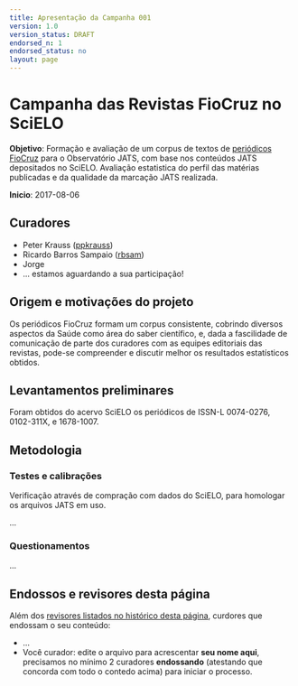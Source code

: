 ```yaml
---
title: Apresentação da Campanha 001
version: 1.0
version_status: DRAFT
endorsed_n: 1
endorsed_status: no
layout: page
---
```


# Campanha das Revistas FioCruz no SciELO

**Objetivo**: Formação e avaliação de um corpus de textos de [periódicos FioCruz](http://periodicos.fiocruz.br) para o Observatório JATS, com base nos conteúdos JATS depositados no SciELO. Avaliação estatistica do perfil das matérias publicadas e da qualidade da marcação JATS realizada.

**Inicio**: 2017-08-06

## Curadores

* Peter Krauss ([ppkrauss](https://github.com/ppkrauss))
* Ricardo Barros Sampaio ([rbsam](https://github.com/rbsam))
* Jorge
* ... estamos aguardando a sua participação!  

## Origem e motivações do projeto

Os periódicos FioCruz formam um corpus consistente, cobrindo diversos aspectos da Saúde como área do saber científico, e, dada a fascilidade de comunicação de parte dos curadores com as equipes editoriais das revistas, pode-se compreender e discutir melhor os resultados estatísticos obtidos.
 
##  Levantamentos preliminares

Foram obtidos do acervo SciELO os periódicos de ISSN-L 0074-0276, 0102-311X,  e 1678-1007.

## Metodologia

### Testes e calibrações

Verificação através de compração com dados do SciELO, para homologar os arquivos JATS em uso.

...

### Questionamentos

... 


## Endossos e revisores desta página

Além dos [revisores listados no histórico desta página](https://github.com/okfn-brasil/queriDO/commits/master/report/curadoria001.md), curdores que endossam o seu conteúdo:

* ...
* Você curador: edite o arquivo para acrescentar **seu nome aqui**, precisamos no mínimo 2 curadores **endossando** (atestando que concorda com todo o contedo acima) para iniciar o processo.
